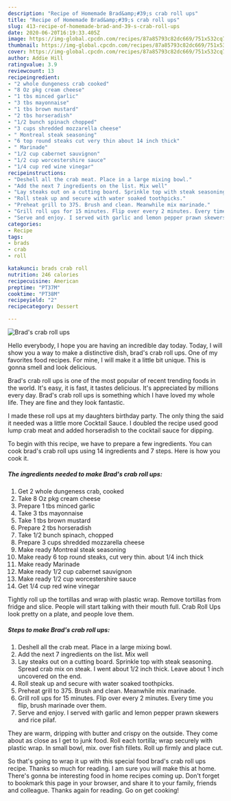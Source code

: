 ```yaml
---
description: "Recipe of Homemade Brad&amp;#39;s crab roll ups"
title: "Recipe of Homemade Brad&amp;#39;s crab roll ups"
slug: 413-recipe-of-homemade-brad-and-39-s-crab-roll-ups
date: 2020-06-20T16:19:33.405Z
image: https://img-global.cpcdn.com/recipes/87a85793c82dc669/751x532cq70/brads-crab-roll-ups-recipe-main-photo.jpg
thumbnail: https://img-global.cpcdn.com/recipes/87a85793c82dc669/751x532cq70/brads-crab-roll-ups-recipe-main-photo.jpg
cover: https://img-global.cpcdn.com/recipes/87a85793c82dc669/751x532cq70/brads-crab-roll-ups-recipe-main-photo.jpg
author: Addie Hill
ratingvalue: 3.9
reviewcount: 13
recipeingredient:
- "2 whole dungeness crab cooked"
- "8 Oz pkg cream cheese"
- "1 tbs minced garlic"
- "3 tbs mayonnaise"
- "1 tbs brown mustard"
- "2 tbs horseradish"
- "1/2 bunch spinach chopped"
- "3 cups shredded mozzarella cheese"
- " Montreal steak seasoning"
- "6 top round steaks cut very thin about 14 inch thick"
- " Marinade"
- "1/2 cup cabernet sauvignon"
- "1/2 cup worcestershire sauce"
- "1/4 cup red wine vinegar"
recipeinstructions:
- "Deshell all the crab meat. Place in a large mixing bowl."
- "Add the next 7 ingredients on the list. Mix well"
- "Lay steaks out on a cutting board. Sprinkle top with steak seasoning. Spread crab mix on steak. I went about 1/2 inch thick. Leave about 1 inch uncovered on the end."
- "Roll steak up and secure with water soaked toothpicks."
- "Preheat grill to 375. Brush and clean. Meanwhile mix marinade."
- "Grill roll ups for 15 minutes. Flip over every 2 minutes. Every time you flip, brush marinade over them."
- "Serve and enjoy. I served with garlic and lemon pepper prawn skewers and rice pilaf."
categories:
- Recipe
tags:
- brads
- crab
- roll

katakunci: brads crab roll 
nutrition: 246 calories
recipecuisine: American
preptime: "PT37M"
cooktime: "PT38M"
recipeyield: "2"
recipecategory: Dessert

---
```



![Brad&#39;s crab roll ups](https://img-global.cpcdn.com/recipes/87a85793c82dc669/751x532cq70/brads-crab-roll-ups-recipe-main-photo.jpg)

Hello everybody, I hope you are having an incredible day today. Today, I will show you a way to make a distinctive dish, brad&#39;s crab roll ups. One of my favorites food recipes. For mine, I will make it a little bit unique. This is gonna smell and look delicious.

Brad&#39;s crab roll ups is one of the most popular of recent trending foods in the world. It's easy, it is fast, it tastes delicious. It's appreciated by millions every day. Brad&#39;s crab roll ups is something which I have loved my whole life. They are fine and they look fantastic.

I made these roll ups at my daughters birthday party. The only thing the said it needed was a little more Cocktail Sauce. I doubled the recipe used good lump crab meat and added horseradish to the cocktail sauce for dipping.


To begin with this recipe, we have to prepare a few ingredients. You can cook brad&#39;s crab roll ups using 14 ingredients and 7 steps. Here is how you cook it.

<!--inarticleads1-->

##### The ingredients needed to make Brad&#39;s crab roll ups:

1. Get 2 whole dungeness crab, cooked
1. Take 8 Oz pkg cream cheese
1. Prepare 1 tbs minced garlic
1. Take 3 tbs mayonnaise
1. Take 1 tbs brown mustard
1. Prepare 2 tbs horseradish
1. Take 1/2 bunch spinach, chopped
1. Prepare 3 cups shredded mozzarella cheese
1. Make ready  Montreal steak seasoning
1. Make ready 6 top round steaks, cut very thin. about 1/4 inch thick
1. Make ready  Marinade
1. Make ready 1/2 cup cabernet sauvignon
1. Make ready 1/2 cup worcestershire sauce
1. Get 1/4 cup red wine vinegar


Tightly roll up the tortillas and wrap with plastic wrap. Remove tortillas from fridge and slice. People will start talking with their mouth full. Crab Roll Ups look pretty on a plate, and people love them. 

<!--inarticleads2-->

##### Steps to make Brad&#39;s crab roll ups:

1. Deshell all the crab meat. Place in a large mixing bowl.
1. Add the next 7 ingredients on the list. Mix well
1. Lay steaks out on a cutting board. Sprinkle top with steak seasoning. Spread crab mix on steak. I went about 1/2 inch thick. Leave about 1 inch uncovered on the end.
1. Roll steak up and secure with water soaked toothpicks.
1. Preheat grill to 375. Brush and clean. Meanwhile mix marinade.
1. Grill roll ups for 15 minutes. Flip over every 2 minutes. Every time you flip, brush marinade over them.
1. Serve and enjoy. I served with garlic and lemon pepper prawn skewers and rice pilaf.


They are warm, dripping with butter and crispy on the outside. They come about as close as I get to junk food. Roll each tortilla; wrap securely with plastic wrap. In small bowl, mix. over fish fillets. Roll up firmly and place cut. 

So that's going to wrap it up with this special food brad&#39;s crab roll ups recipe. Thanks so much for reading. I am sure you will make this at home. There's gonna be interesting food in home recipes coming up. Don't forget to bookmark this page in your browser, and share it to your family, friends and colleague. Thanks again for reading. Go on get cooking!
